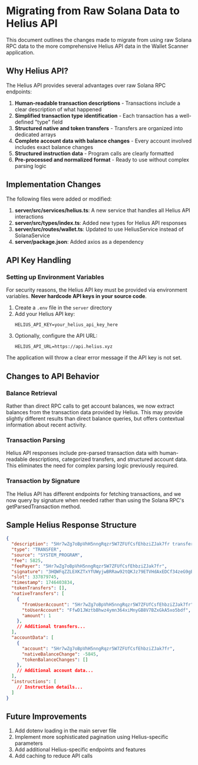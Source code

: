 # Migrating from Raw Solana Data to Helius API

This document outlines the changes made to migrate from using raw Solana RPC data to the more comprehensive Helius API data in the Wallet Scanner application.

## Why Helius API?

The Helius API provides several advantages over raw Solana RPC endpoints:

1. **Human-readable transaction descriptions** - Transactions include a clear description of what happened
2. **Simplified transaction type identification** - Each transaction has a well-defined "type" field
3. **Structured native and token transfers** - Transfers are organized into dedicated arrays
4. **Complete account data with balance changes** - Every account involved includes exact balance changes
5. **Structured instruction data** - Program calls are clearly formatted
6. **Pre-processed and normalized format** - Ready to use without complex parsing logic

## Implementation Changes

The following files were added or modified:

1. **server/src/services/helius.ts**: A new service that handles all Helius API interactions
2. **server/src/types/index.ts**: Added new types for Helius API responses
3. **server/src/routes/wallet.ts**: Updated to use HeliusService instead of SolanaService
4. **server/package.json**: Added axios as a dependency

## API Key Handling

### Setting up Environment Variables

For security reasons, the Helius API key must be provided via environment variables. **Never hardcode API keys in your source code**.

1. Create a `.env` file in the `server` directory
2. Add your Helius API key:
   ```
   HELIUS_API_KEY=your_helius_api_key_here
   ```
3. Optionally, configure the API URL:
   ```
   HELIUS_API_URL=https://api.helius.xyz
   ```

The application will throw a clear error message if the API key is not set.

## Changes to API Behavior

### Balance Retrieval

Rather than direct RPC calls to get account balances, we now extract balances from the transaction data provided by Helius. This may provide slightly different results than direct balance queries, but offers contextual information about recent activity.

### Transaction Parsing

Helius API responses include pre-parsed transaction data with human-readable descriptions, categorized transfers, and structured account data. This eliminates the need for complex parsing logic previously required.

### Transaction by Signature

The Helius API has different endpoints for fetching transactions, and we now query by signature when needed rather than using the Solana RPC's getParsedTransaction method.

## Sample Helius Response Structure

```json
{
  "description": "5Hr7wZg7oBpVhH5nngRqzr5W7ZFUfCsfEhbziZJak7fr transferred a total 0.000005845 SOL to multiple accounts.",
  "type": "TRANSFER",
  "source": "SYSTEM_PROGRAM",
  "fee": 5825,
  "feePayer": "5Hr7wZg7oBpVhH5nngRqzr5W7ZFUfCsfEhbziZJak7fr",
  "signature": "3HQWFqZZLEXKZTxYfUWyjwBRRaw92tQKJz79ETVHdAxEDCf34zeG9gBuQiAGP85mNwykvtbukqAnCduGEaRqdqko",
  "slot": 337879745,
  "timestamp": 1746403834,
  "tokenTransfers": [],
  "nativeTransfers": [
    {
      "fromUserAccount": "5Hr7wZg7oBpVhH5nngRqzr5W7ZFUfCsfEhbziZJak7fr",
      "toUserAccount": "FfwD1JWztbBhwz4ymn364xiMnyGB8V7BZxGkA5xo5bdf",
      "amount": 1
    },
    // Additional transfers...
  ],
  "accountData": [
    {
      "account": "5Hr7wZg7oBpVhH5nngRqzr5W7ZFUfCsfEhbziZJak7fr",
      "nativeBalanceChange": -5845,
      "tokenBalanceChanges": []
    },
    // Additional account data...
  ],
  "instructions": [
    // Instruction details...
  ]
}
```

## Future Improvements

1. Add dotenv loading in the main server file
2. Implement more sophisticated pagination using Helius-specific parameters
3. Add additional Helius-specific endpoints and features
4. Add caching to reduce API calls 